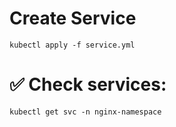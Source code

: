 # Create Service
```
kubectl apply -f service.yml

```
# ✅ Check services:
```
kubectl get svc -n nginx-namespace
```

